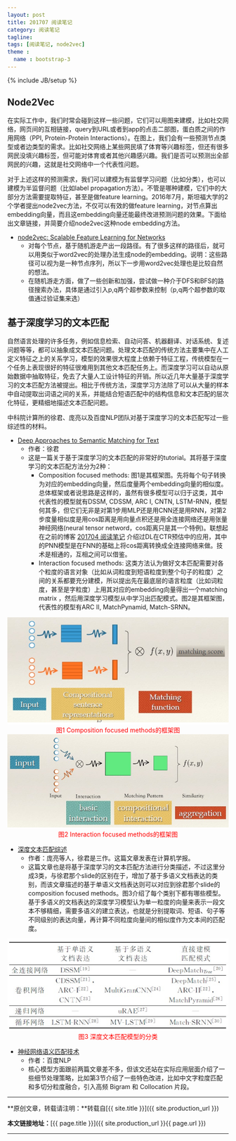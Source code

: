 ```yaml
---
layout: post
title: 201707 阅读笔记
category: 阅读笔记
tagline: 
tags: [阅读笔记, node2vec]
theme :
  name : bootstrap-3
---
```

{% include JB/setup %}

## Node2Vec

在实际工作中，我们时常会碰到这样一些问题，它们可以用图来建模，比如社交网络，网页间的互相链接，query到URL或者到app的点击二部图，蛋白质之间的作用网络（PPI, Protein-Protein Interactions）。在图上，我们会有一些预测节点类型或者边类型的需求。比如社交网络上某些网民填了体育等兴趣标签，但还有很多网民没填兴趣标签，但可能对体育或者其他兴趣感兴趣。我们是否可以预测出全部网民的兴趣，这就是社交网络中一个代表性问题。

对于上述这样的预测需求，我们可以建模为有监督学习问题（比如分类），也可以建模为半监督问题（比如label propagation方法）。不管是哪种建模，它们中的大部分方法需要提取特征，甚至是做feature learning。2016年7月，斯坦福大学的2个学者提出node2vec方法，不仅可以有效的做feature learning，对节点算出embedding向量，而且这embedding向量还能最终改进预测问题的效果。下面给出文章链接，并简要介绍node2vec这种node embedding方法。

+ [node2vec: Scalable Feature Learning for Networks
](https://cs.stanford.edu/people/jure/pubs/node2vec-kdd16.pdf)
  - 对每个节点，基于随机游走产出一段路径。有了很多这样的路径后，就可以用类似于word2vec的处理办法生成node的embedding。说明：这些路径可以视为是一种节点序列，所以下一步用word2vec处理也是比较自然的想法。
  - 在随机游走方面，做了一些创新和加强，尝试做一种介于DFS和BFS的路径搜索办法，具体是通过引入p,q两个超参数来控制（p,q两个超参数的取值通过验证集来选）

## 基于深度学习的文本匹配

自然语言处理的许多任务，例如信息检索、自动问答、机器翻译、对话系统、复述问题等等，都可以抽象成文本匹配问题。处理文本匹配的传统方法主要集中在人工定义特征之上的关系学习，模型的效果很大程度上依赖于特征工程，传统模型在一个任务上表现很好的特征很难用到其他文本匹配任务上。而深度学习可以自动从原始数据中抽取特征，免去了大量人工设计特征的开销。所以近几年大量基于深度学习的文本匹配方法被提出。相比于传统方法，深度学习方法除了可以从大量的样本中自动提取出词语之间的关系，并能结合短语匹配中的结构信息和文本匹配的层次化特征，更精细地描述文本匹配问题。

中科院计算所的徐君、庞亮以及百度NLP团队对基于深度学习的文本匹配写过一些综述性的材料。

+ [Deep Approaches to Semantic Matching for Text](http://www.bigdatalab.ac.cn/~junxu/publications/CCIR2016-tutorial.pdf)
  - 作者：徐君
  - 这是一篇关于基于深度学习的文本匹配的非常好的tutorial。其将基于深度学习的文本匹配方法分为2种：
    + Composition focused methods:  图1是其框架图。先将每个句子转换为对应的embedding向量，然后度量两个embedding向量的相似度。总体框架或者说思路是这样的，虽然有很多模型可以归于这类，其中代表性的模型就有DSSM, CDSSM, ARC I, CNTN, LSTM-RNN，模型何其多，但它们无非是对第1步用MLP还是用CNN还是用RNN，对第2步度量相似度是用cos距离是用向量点积还是用全连接网络还是用张量神经网络(neural tensor netword，cos距离只是其一个特例)。联想起在之前的博客 [201704 阅读笔记](http://vividfree.github.io/%E9%98%85%E8%AF%BB%E7%AC%94%E8%AE%B0/2017/04/26/201704-reading-list) 介绍过DL在CTR预估中的应用，其中的PNN模型是在FNN的基础上将cos距离转换成全连接网络来做。技术是相通的，互相之间可以借鉴。
	+ Interaction focused methods: 这类方法认为做好文本匹配需要对各个粒度的语言对象（比如从词粒度到短语粒度到整个句子的粒度）之间的关系都要充分建模，所以提出先在最底层的语言粒度（比如词粒度，甚至是字粒度）上用其对应的embedding向量得出一个matching matrix ，然后用深度学习模型从中学习出匹配模式。图2是其框架图，代表性的模型有ARC II, MatchPynamid, Match-SRNN。

<div align="center">
  <img src="/images/2017-07-01-201707-reading-list-figure1.jpg" style="max-width:400; text-align:center" alt=""/>
  <br/>
  <font color='red'>图1 Composition focused methods的框架图</font>
  <br/>
</div>

<div align="center">
  <img src="/images/2017-07-01-201707-reading-list-figure2.jpg" style="max-width:727; text-align:center" alt=""/>
  <br/>
  <font color='red'>图2 Interaction focused methods的框架图</font>
  <br/>
</div>
  
+ [深度文本匹配综述](http://cjc.ict.ac.cn/online/onlinepaper/pl-201745181647.pdf)
  - 作者：庞亮等人，徐君是三作。这篇文章发表在计算机学报。
  - 这篇文章也是将基于深度学习的文本匹配方法进行分类描述，不过这里分成3类，与徐君那个slide的区别在于，增加了基于多语义文档表达的类别，而该文章描述的基于单语义文档表达则可以对应到徐君那个slide的composition focused methods。图3介绍了每个类别下都有哪些模型。基于多语义的文档表达的深度学习模型认为单一粒度的向量来表示一段文本不够精细，需要多语义的建立表达，也就是分别提取词、短语、句子等不同级别的表达向量，再计算不同粒度向量间的相似度作为文本间的匹配度。

<div align="center">
  <img src="/images/2017-07-01-201707-reading-list-figure3.jpg" style="max-width:608; text-align:center" alt=""/>
  <br/>
  <font color='red'>图3 深度文本匹配模型的分类</font>
  <br/>
</div>
  
+ [神经网络语义匹配技术](https://www.jiqizhixin.com/articles/b7da7ac1-6896-49c4-9eeb-fd178329c0e7)
  - 作者：百度NLP
  - 核心模型方面跟前两篇文章差不多，但该文还站在实际应用层面介绍了一些细节处理策略，比如第3节介绍了一些特色改进，比如中文字粒度匹配和多切分粒度融合，引入高频 Bigram 和 Collocation 片段。

  
* * *

**原创文章，转载请注明：**转载自[{{ site.title }}]({{ site.production_url }})

**本文链接地址：**[{{ page.title }}]({{ site.production_url }}{{ page.url }})

* * *
